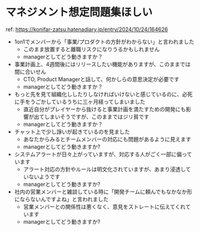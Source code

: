 # マネジメント想定問題集ほしい

ref: <https://konifar-zatsu.hatenadiary.jp/entry/2024/10/24/164626>

- 1on1でメンバーから「事業/プロダクトの方針がわからない」と言われました
  - このまま放置すると離職リスクになりうるかもしれません
  - managerとしてどう動きますか？
- 事業計画上、4週間後にはリリースしたい機能がありますが、このままでは間に合いせん
  - CTO, Product Managerと話して、何かしらの意思決定が必要です
  - managerとしてどう動きますか？
- もっと先を見て組織化ししたりしなければいけないと感じているのに、必死に手をうごかしているうちに三ヶ月経ってしまいました
  - 直近自分がプレイヤーから抜けると事業計画を満たすための開発にも影響が出てしまいそうですが、このままではジリ貧です
  - managerとしてどう動きますか？
- チャット上で少し諍いが起きているのを見ました
  - あなたからみるとチームメンバーの対応にも問題があるように見えます
  - managerとしてどう動きますか?
- システムアラートが日々上がっていますが、対応する人がごく一部に偏っています
  - アラート対応の方針やルールは明文化されていますが、あまり浸透していないようです
  - managerとしてどう動きますか?
- 社内の営業メンバーと雑談している時に「開発チームに頼んでもなかなか形にならないんですよね」と言われました
  - 営業メンバーとの関係性は悪くなく、意見をストレートに伝えてくれています
  - managerとしてどう動きますか?
